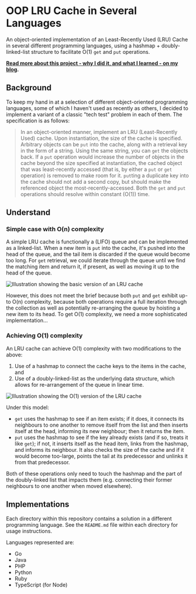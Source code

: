 # OOP LRU Cache in Several Languages

An object-oriented implementation of an Least-Recently Used (LRU) Cache in several different
programming languages, using a hashmap + doubly-linked-list structure to facilitate O(1) `get` and
`put` operations.

**[Read more about this project - why I did it, and what I learned - on my blog](https://danq.me/2025/06/07/lru-cache-challenge).**

## Background

To keep my hand in at a selection of different object-oriented programming languages, some of which
I haven't used as recently as others, I decided to implement a variant of a classic "tech test"
problem in each of them. The specification is as follows:

> In an object-oriented manner, implement an LRU (Least-Recently Used) cache. Upon instantiation,
> the size of the cache is specified. Arbitrary objects can be `put` into the cache, along with a
> retrieval key in the form of a string. Using the same string, you can `get` the objects back.
> If a `put` operation would increase the number of objects in the cache beyond the size specified
> at instantiation, the cached object that was least-recently accessed (that is, by either a `put`
> or `get` operation) is removed to make room for it. `put`ting a duplicate key into the cache
> should not add a second copy, but should make the referenced object the most-recently-accessed.
> Both the `get` and `put` operations should resolve within constant (O(1)) time.

## Understand

### Simple case with O(n) complexity

A simple LRU cache is functionally a (LIFO) queue and can be implemented as a linked-list. When a
new item is `put` into the cache, it's pushed into the head of the queue, and the tail item is
discarded if the queue would become too long. For `get` retrieval, we could iterate through the
queue until we find the matching item and return it, if present, as well as moving it up to the
head of the queue.

![Illustration showing the basic version of an LRU cache](https://github.com/user-attachments/assets/a7b51723-dc9d-4252-8cc4-9da83a2e9f3d)

However, this does not meet the brief because both `put` and `get` exhibit up-to O(n) complexity,
because both operations require a full iteration through the collection as well as potentially
re-arranging the queue by hoisting a new item to its head. To get O(1) complexity, we need a more
sophisticated implementation...

### Achieving O(1) complexity

An LRU cache can achieve O(1) complexity with two modifications to the above:

1. Use of a hashmap to connect the cache keys to the items in the cache, and
2. Use of a doubly-linked-list as the underlying data structure, which allows for re-arrangement
   of the queue in linear time.

![Illustration showing the O(1) version of the LRU cache](https://github.com/user-attachments/assets/a08d50b0-f887-4de5-b45d-f877f683148e)

Under this model:

- `get` uses the hashmap to see if an item exists; if it does, it connects its neighbours to one
  another to remove itself from the list and then inserts itself at the head, informing its new
  neighbour; then it returns the item.
- `put` uses the hashmap to see if the key already exists (and if so, treats it like `get`); if
  not, it inserts itself as the head item, links from the hashmap, and informs its neighbour. It
  also checks the size of the cache and if it would become too-large, points the tail at its
  predecessor and unlinks it from that predecessor.

Both of these operations only need to touch the hashmap and the part of the doubly-linked list
that impacts them (e.g. connecting their former neighbours to one another when moved elsewhere).

## Implementations

Each directory within this repository contains a solution in a different programming language. See
the `README.md` file within each directory for usage instructions.

Languages represented are:

- Go
- Java
- PHP
- Python
- Ruby
- TypeScript (for Node)
